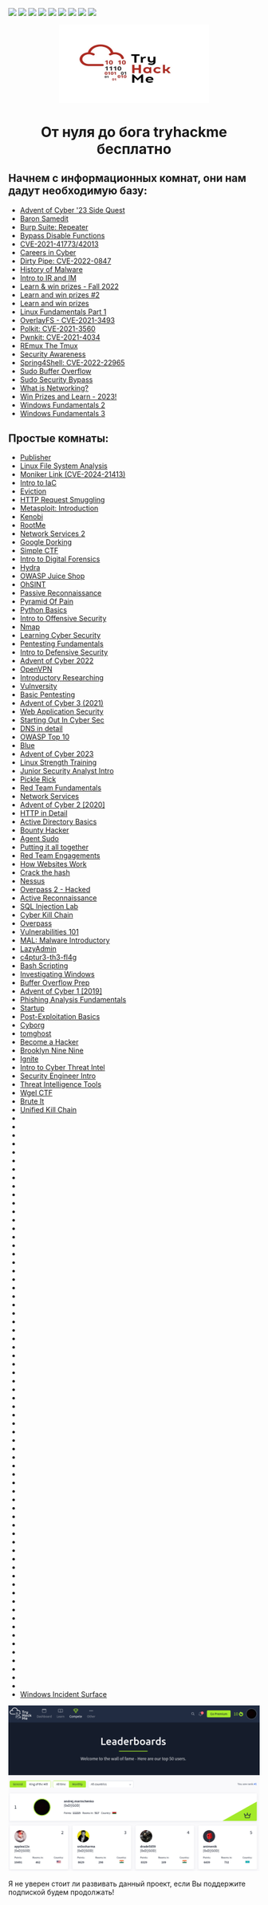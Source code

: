 <p>
  <img  src="https://img.shields.io/github/stars/BEPb/tryhackme" />
  <img src="https://img.shields.io/github/contributors/BEPb/tryhackme" />
  <img src="https://img.shields.io/github/last-commit/BEPb/tryhackme" />
  <img src="https://visitor-badge.laobi.icu/badge?page_id=BEPb.tryhackme" />
  <img src="https://img.shields.io/github/languages/count/BEPb/tryhackme" />
  <img src="https://img.shields.io/github/languages/top/BEPb/tryhackme" />
  <img src="https://img.shields.io/badge/license-MIT-blue.svg?color=f64152" />
  <img  src="https://img.shields.io/github/issues/BEPb/tryhackme" />
  <img  src="https://img.shields.io/github/issues-pr/BEPb/tryhackme" />
</p>
<div align="center">

<img src="./art/tryhackme.jpeg" alt="logo" width="300" height="156.5">

# От нуля до бога tryhackme бесплатно 
</div>

## Начнем с информационных комнат, они нам дадут необходимую базу:
- [Advent of Cyber '23 Side Quest](https://github.com/BEPb/tryhackme/blob/master/00.info/Advent%20of%20Cyber%20'23%20Side%20Quest.md)
- [Baron Samedit](https://github.com/BEPb/tryhackme/blob/master/00.info/Baron%20Samedit.md)
- [Burp Suite: Repeater](https://github.com/BEPb/tryhackme/blob/master/00.info/Burp%20Suite%20Repeater.md)
- [Bypass Disable Functions](https://github.com/BEPb/tryhackme/blob/master/00.info/Bypass%20Disable%20Functions.md)
- [CVE-2021-41773/42013](https://github.com/BEPb/tryhackme/blob/master/00.info/CVE-2021-41773%2042013.md)
- [Careers in Cyber](https://github.com/BEPb/tryhackme/blob/master/00.info/Careers%20in%20Cyber.md)
- [Dirty Pipe: CVE-2022-0847](https://github.com/BEPb/tryhackme/blob/master/00.info/Dirty%20Pipe%20CVE-2022-0847.md)
- [History of Malware](https://github.com/BEPb/tryhackme/blob/master/00.info/History%20of%20Malware.md)
- [Intro to IR and IM](https://github.com/BEPb/tryhackme/blob/master/00.info/Intro%20to%20IR%20and%20IM.md) 
- [Learn & win prizes - Fall 2022](https://github.com/BEPb/tryhackme/blob/master/00.info/Learn%20%26%20win%20prizes%20-%20Fall%202022.md)
- [Learn and win prizes #2](https://github.com/BEPb/tryhackme/blob/master/00.info/Learn%20and%20win%20prizes%20%232.md)
- [Learn and win prizes](https://github.com/BEPb/tryhackme/blob/master/00.info/Learn%20and%20win%20prizes.md)
- [Linux Fundamentals Part 1](https://github.com/BEPb/tryhackme/blob/master/00.info/Linux%20Fundamentals%20Part%201.md)
- [OverlayFS - CVE-2021-3493](https://github.com/BEPb/tryhackme/blob/master/00.info/OverlayFS%20-%20CVE-2021-3493.md)
- [Polkit: CVE-2021-3560](https://github.com/BEPb/tryhackme/blob/master/00.info/Polkit%20CVE-2021-3560.md)
- [Pwnkit: CVE-2021-4034](https://github.com/BEPb/tryhackme/blob/master/00.info/Pwnkit%20CVE-2021-4034.md)
- [REmux The Tmux](https://github.com/BEPb/tryhackme/blob/master/00.info/REmux%20The%20Tmux.md)
- [Security Awareness](https://github.com/BEPb/tryhackme/blob/master/00.info/Security%20Awareness.md)
- [Spring4Shell: CVE-2022-22965](https://github.com/BEPb/tryhackme/blob/master/00.info/Spring4Shell%20CVE-2022-22965.md)
- [Sudo Buffer Overflow](https://github.com/BEPb/tryhackme/blob/master/00.info/Sudo%20Buffer%20Overflow.md)
- [Sudo Security Bypass](https://github.com/BEPb/tryhackme/blob/master/00.info/Sudo%20Security%20Bypass.md)
- [What is Networking?](https://github.com/BEPb/tryhackme/blob/master/00.info/What%20is%20Networking.md)
- [Win Prizes and Learn - 2023!](https://github.com/BEPb/tryhackme/blob/master/00.info/Win%20Prizes%20and%20Learn%20-%202023!.md)
- [Windows Fundamentals 2](https://github.com/BEPb/tryhackme/blob/master/00.info/Windows%20Fundamentals%202.md)
- [Windows Fundamentals 3](https://github.com/BEPb/tryhackme/blob/master/00.info/Windows%20Fundamentals%203.md)

## Простые комнаты:
- [Publisher](https://github.com/BEPb/tryhackme/blob/master/01.easy/Publisher/Publisher.md)
- [Linux File System Analysis](https://github.com/BEPb/tryhackme/blob/master/01.easy/Linux%20File%20System%20Analysis.md)
- [Moniker Link (CVE-2024-21413)](https://github.com/BEPb/tryhackme/blob/master/01.easy/Moniker%20Link%20(CVE-2024-21413).md)
- [Intro to IaC](https://github.com/BEPb/tryhackme/blob/master/01.easy/Intro%20to%20IaC.md)
- [Eviction](https://github.com/BEPb/tryhackme/blob/master/01.easy/Eviction.md)
- [HTTP Request Smuggling](https://github.com/BEPb/tryhackme/blob/master/01.easy/HTTP%20Request%20Smuggling.md)
- [Metasploit: Introduction](https://github.com/BEPb/tryhackme/blob/master/01.easy/Metasploit%20Introduction.md)
- [Kenobi](https://github.com/BEPb/tryhackme/blob/master/01.easy/Kenobi.md)
- [RootMe](https://github.com/BEPb/tryhackme/blob/master/01.easy/RootMe.md)
- [Network Services 2](https://github.com/BEPb/tryhackme/blob/master/01.easy/Network%20Services%202.md)
- [Google Dorking](https://github.com/BEPb/tryhackme/blob/master/01.easy/Google%20Dorking.md)
- [Simple CTF](https://github.com/BEPb/tryhackme/blob/master/01.easy/Simple%20CTF/Simple%20CTF.md)
- [Intro to Digital Forensics](https://github.com/BEPb/tryhackme/blob/master/01.easy/Intro%20to%20Digital%20Forensics.md)
- [Hydra](https://github.com/BEPb/tryhackme/blob/master/01.easy/Hydra.md)
- [OWASP Juice Shop](https://github.com/BEPb/tryhackme/blob/master/01.easy/OWASP%20Juice%20Shop.md)
- [OhSINT](https://github.com/BEPb/tryhackme/blob/master/01.easy/OhSINT.md)
- [Passive Reconnaissance](https://github.com/BEPb/tryhackme/blob/master/01.easy/Passive%20Reconnaissance.md)
- [Pyramid Of Pain](https://github.com/BEPb/tryhackme/blob/master/01.easy/Pyramid%20Of%20Pain.md)
- [Python Basics](https://github.com/BEPb/tryhackme/blob/master/01.easy/Python%20Basics.md)
- [Intro to Offensive Security](https://github.com/BEPb/tryhackme/blob/master/01.easy/Intro%20to%20Offensive%20Security.md)
- [Nmap](https://github.com/BEPb/tryhackme/blob/master/01.easy/Nmap.md)
- [Learning Cyber Security](https://github.com/BEPb/tryhackme/blob/master/01.easy/Learning%20Cyber%20Security.md)
- [Pentesting Fundamentals](https://github.com/BEPb/tryhackme/blob/master/01.easy/Pentesting%20Fundamentals.md)
- [Intro to Defensive Security](https://github.com/BEPb/tryhackme/blob/master/01.easy/Intro%20to%20Defensive%20Security.md)
- [Advent of Cyber 2022](https://github.com/BEPb/tryhackme/blob/master/01.easy/Advent%20of%20Cyber%202022.md)
- [OpenVPN](https://github.com/BEPb/tryhackme/blob/master/01.easy/OpenVPN.md)
- [Introductory Researching](https://github.com/BEPb/tryhackme/blob/master/01.easy/Introductory%20Researching.md)
- [Vulnversity](https://github.com/BEPb/tryhackme/blob/master/01.easy/Vulnversity.md)
- [Basic Pentesting](https://github.com/BEPb/tryhackme/blob/master/01.easy/Basic%20Pentesting.md)
- [Advent of Cyber 3 (2021)](https://github.com/BEPb/tryhackme/blob/master/01.easy/Advent%20of%20Cyber%203%20(2021).md)
- [Web Application Security](https://github.com/BEPb/tryhackme/blob/master/01.easy/Web%20Application%20Security.md)
- [Starting Out In Cyber Sec](https://github.com/BEPb/tryhackme/blob/master/01.easy/Starting%20Out%20In%20Cyber%20Sec.md)
- [DNS in detail](https://github.com/BEPb/tryhackme/blob/master/01.easy/DNS%20in%20detail.md)
- [OWASP Top 10](https://github.com/BEPb/tryhackme/blob/master/01.easy/OWASP%20Top%2010.md)
- [Blue](https://github.com/BEPb/tryhackme/blob/master/01.easy/Blue.md)
- [Advent of Cyber 2023](https://github.com/BEPb/tryhackme/blob/master/01.easy/Advent%20of%20Cyber%202023.md)
- [Linux Strength Training](https://github.com/BEPb/tryhackme/blob/master/01.easy/Linux%20Strength%20Training.md)
- [Junior Security Analyst Intro](https://github.com/BEPb/tryhackme/blob/master/01.easy/Junior%20Security%20Analyst%20Intro.md)
- [Pickle Rick](https://github.com/BEPb/tryhackme/blob/master/01.easy/Pickle%20Rick.md)
- [Red Team Fundamentals](https://github.com/BEPb/tryhackme/blob/master/01.easy/Red%20Team%20Fundamentals.md)
- [Network Services](https://github.com/BEPb/tryhackme/blob/master/01.easy/Network%20Services.md)
- [Advent of Cyber 2 [2020]](https://github.com/BEPb/tryhackme/blob/master/01.easy/Advent%20of%20Cyber%202%20%5B2020%5D.md)
- [HTTP in Detail](https://github.com/BEPb/tryhackme/blob/master/01.easy/HTTP%20in%20Detail.md)
- [Active Directory Basics](https://github.com/BEPb/tryhackme/blob/master/01.easy/Active%20Directory%20Basics.md)
- [Bounty Hacker](https://github.com/BEPb/tryhackme/blob/master/01.easy/Bounty%20Hacker.md)
- [Agent Sudo](https://github.com/BEPb/tryhackme/blob/master/01.easy/Agent%20Sudo.md)
- [Putting it all together](https://github.com/BEPb/tryhackme/blob/master/01.easy/Putting%20it%20all%20together.md)
- [Red Team Engagements](https://github.com/BEPb/tryhackme/blob/master/01.easy/Red%20Team%20Engagements.md)
- [How Websites Work](https://github.com/BEPb/tryhackme/blob/master/01.easy/How%20Websites%20Work.md)
- [Crack the hash](https://github.com/BEPb/tryhackme/blob/master/01.easy/Crack%20the%20hash.md)
- [Nessus](https://github.com/BEPb/tryhackme/blob/master/01.easy/Nessus.md)
- [Overpass 2 - Hacked](https://github.com/BEPb/tryhackme/blob/master/01.easy/Overpass%202%20-%20Hacked.md)
- [Active Reconnaissance](https://github.com/BEPb/tryhackme/blob/master/01.easy/Active%20Reconnaissance.md)
- [SQL Injection Lab](https://github.com/BEPb/tryhackme/blob/master/01.easy/SQL%20Injection%20Lab.md)
- [Cyber Kill Chain](https://github.com/BEPb/tryhackme/blob/master/01.easy/Cyber%20Kill%20Chain.md)
- [Overpass](https://github.com/BEPb/tryhackme/blob/master/01.easy/Overpass.md)
- [Vulnerabilities 101](https://github.com/BEPb/tryhackme/blob/master/01.easy/Vulnerabilities%20101.md)
- [MAL: Malware Introductory](https://github.com/BEPb/tryhackme/blob/master/01.easy/MAL%20Malware%20Introductory.md)
- [LazyAdmin](https://github.com/BEPb/tryhackme/blob/master/01.easy/LazyAdmin.md)
- [c4ptur3-th3-fl4g](https://github.com/BEPb/tryhackme/blob/master/01.easy/c4ptur3-th3-fl4g.md)
- [Bash Scripting](https://github.com/BEPb/tryhackme/blob/master/01.easy/Bash%20Scripting.md)
- [Investigating Windows](https://github.com/BEPb/tryhackme/blob/master/01.easy/Investigating%20Windows.md)
- [Buffer Overflow Prep](https://github.com/BEPb/tryhackme/blob/master/01.easy/Buffer%20Overflow%20Prep.md)
- [Advent of Cyber 1 [2019]](https://github.com/BEPb/tryhackme/blob/master/01.easy/Advent%20of%20Cyber%201%20%5B2019%5D.md)
- [Phishing Analysis Fundamentals](https://github.com/BEPb/tryhackme/blob/master/01.easy/Phishing%20Analysis%20Fundamentals.md)
- [Startup](https://github.com/BEPb/tryhackme/blob/master/01.easy/Startup.md)
- [Post-Exploitation Basics](https://github.com/BEPb/tryhackme/blob/master/01.easy/Post-Exploitation%20Basics.md)
- [Cyborg](https://github.com/BEPb/tryhackme/blob/master/01.easy/Cyborg.md)
- [tomghost](https://github.com/BEPb/tryhackme/blob/master/01.easy/tomghost.md)
- [Become a Hacker](https://github.com/BEPb/tryhackme/blob/master/01.easy/Become%20a%20Hacker.md)
- [Brooklyn Nine Nine](https://github.com/BEPb/tryhackme/blob/master/01.easy/Brooklyn%20Nine%20Nine.md)
- [Ignite](https://github.com/BEPb/tryhackme/blob/master/01.easy/Ignite.md)
- [Intro to Cyber Threat Intel](https://github.com/BEPb/tryhackme/blob/master/01.easy/Intro%20to%20Cyber%20Threat%20Intel.md)
- [Security Engineer Intro](https://github.com/BEPb/tryhackme/blob/master/01.easy/Security%20Engineer%20Intro.md)
- [Threat Intelligence Tools](https://github.com/BEPb/tryhackme/blob/master/01.easy/Threat%20Intelligence%20Tools.md)
- [Wgel CTF](https://github.com/BEPb/tryhackme/blob/master/01.easy/Wgel%20CTF.md)
- [Brute It](https://github.com/BEPb/tryhackme/blob/master/01.easy/Brute%20It.md)
- [Unified Kill Chain](https://github.com/BEPb/tryhackme/blob/master/01.easy/Unified%20Kill%20Chain.md)
- []()
- []()
- []()
- []()
- []()
- []()
- []()
- []()
- []()
- []()
- []()
- []()
- []()
- []()
- []()
- []()
- []()
- []()
- []()
- []()
- []()
- []()
- []()
- []()
- []()
- []()
- []()
- []()
- []()
- []()
- []()
- []()
- []()
- []()
- []()
- []()
- []()
- []()
- []()
- []()
- []()
- []()
- []()
- []()
- []()
- []()
- []()
- []()
- []()
- []()
- []()
- []()
- []()
- []()
- []()
- []()
- []()
- []()
- []()
- []()
- []()
- []()
- []()
- []()
- []()
- []()
- []()
- []()
- [Windows Incident Surface](https://github.com/BEPb/tryhackme/blob/master/01.easy/Windows%20Incident%20Surface/Windows%20Incident%20Surface.md)





<img src="./art/top1.png" alt="logo">

Я не уверен стоит ли развивать данный проект, если Вы поддержите подпиской будем продолжать!